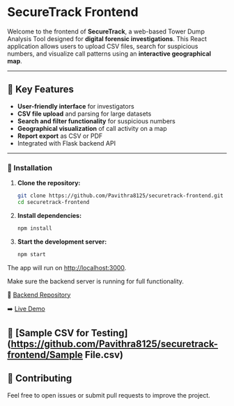 # SecureTrack Frontend

Welcome to the frontend of **SecureTrack**, a web-based Tower Dump Analysis Tool designed for **digital forensic investigations**. This React application allows users to upload CSV files, search for suspicious numbers, and visualize call patterns using an **interactive geographical map**.

---

## 🌟 Key Features
- **User-friendly interface** for investigators
- **CSV file upload** and parsing for large datasets
- **Search and filter functionality** for suspicious numbers
- **Geographical visualization** of call activity on a map
- **Report export** as CSV or PDF
- Integrated with Flask backend API

---

### 🔧 Installation

1. **Clone the repository:**

   ```bash
   git clone https://github.com/Pavithra8125/securetrack-frontend.git
   cd securetrack-frontend
2. **Install dependencies:**

   ```bash
   npm install
3. **Start the development server:**

   ```bash
   npm start

The app will run on [http://localhost:3000](http://localhost:3000).

Make sure the backend server is running for full functionality.

📝 [Backend Repository](https://github.com/Pavithra8125/securetrack-backend)

➡️ [Live Demo](https://securetrack-backend.onrender.com)

📝 [Sample CSV for Testing](https://github.com/Pavithra8125/securetrack-frontend/Sample File.csv)
---

## 🚀 Contributing

Feel free to open issues or submit pull requests to improve the project.


